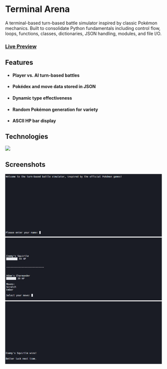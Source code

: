 <h1>Terminal Arena</h1>
<Built>A terminal-based turn-based battle simulator inspired by classic Pokémon mechanics. Built to consolidate Python fundamentals including control flow, loops, functions, classes, dictionaries, JSON handling, modules, and file I/O.</h4>

<h3><a href="https://replit.com/@snow-adam/terminal-arena">Live Preview</a></h3>

<h2>Features</h2>

- <h4>Player vs. AI turn-based battles</h4>
- <h4>Pokédex and move data stored in JSON</h4>
- <h4>Dynamic type effectiveness</h4>
- <h4>Random Pokémon generation for variety</h4>
- <h4>ASCII HP bar display</h4>


<h2>Technologies</h2>
<img src="https://skillicons.dev/icons?i=py,git,github,bash,replit">

<h2>Screenshots</h2>
<img src="public/screenshots/welcome-screenshot.png">
<img src="public/screenshots/battle-screenshot.png">
<img src="public/screenshots/victory-screenshot.png">